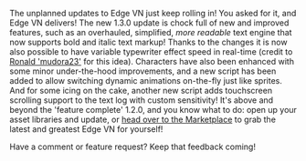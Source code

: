 <!--t Edge VN 1.3.0 Update Released! t-->
<!--tag 2015,archive,dev,thinkboxly,updates tag-->
<!--image /content/images/edge-vn-130-update-released/EdgeEngineLogo-2-1024x512.png image-->
  
The unplanned updates to Edge VN just keep rolling in! You asked for it, and Edge VN delivers! The new 1.3.0 update is chock full of new and improved features, such as an overhauled, simplified, _more readable_ text engine that now supports bold and italic text markup! Thanks to the changes it is now also possible to have variable typewriter effect speed in real-time (credit to [Ronald 'mudora23'](http://gmc.yoyogames.com/index.php?showuser=294847) for this idea). Characters have also been enhanced with some minor under-the-hood improvements, and a new script has been added to allow switching dynamic animations on-the-fly just like sprites. And for some icing on the cake, another new script adds touchscreen scrolling support to the text log with custom sensitivity! It's above and beyond the 'feature complete' 1.2.0, and you know what to do: open up your asset libraries and update, or [head over to the Marketplace](https://marketplace.yoyogames.com/assets/1591/visual-novel-edge-engine) to grab the latest and greatest Edge VN for yourself!  
  
Have a comment or feature request? Keep that feedback coming!
